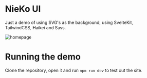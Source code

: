 # NieKo UI

Just a demo of using SVG's as the background, using SvelteKit, TailwindCSS, Haikei and Sass.

![homepage](https://user-images.githubusercontent.com/108586405/182405806-52ba4c97-20b3-455e-848a-b9a5979b42f4.png)

# Running the demo

Clone the repository, open it and run `npm run dev` to test out the site.
